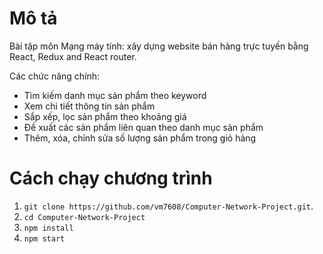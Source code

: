 # Mô tả
Bài tập môn Mạng máy tính: xây dựng website bán hàng trực tuyến bằng React, Redux and React router.

Các chức năng chính:
- Tìm kiếm danh mục sản phẩm theo keyword
- Xem chi tiết thông tin sản phẩm
- Sắp xếp, lọc sản phẩm theo khoảng giá
- Đề xuất các sản phẩm liên quan theo danh mục sản phẩm
- Thêm, xóa, chỉnh sửa số lượng sản phẩm trong giỏ hảng

# Cách chạy chương trình

1. ```git clone https://github.com/vm7608/Computer-Network-Project.git```.
2. ```cd Computer-Network-Project``` 
3. ```npm install```
4. ```npm start```

